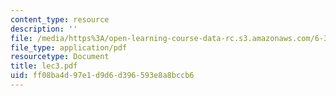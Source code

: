 ```yaml
---
content_type: resource
description: ''
file: /media/https%3A/open-learning-course-data-rc.s3.amazonaws.com/6-336j-introduction-to-numerical-simulation-sma-5211-fall-2003/ff08ba4d97e1d9d6d396593e8a8bccb6_lec3.pdf
file_type: application/pdf
resourcetype: Document
title: lec3.pdf
uid: ff08ba4d-97e1-d9d6-d396-593e8a8bccb6
---
```

